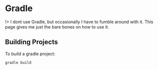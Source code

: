 # Gradle  

!> I dont use Gradle, but occasionally I have to fumble around with it. This page gives me just the bare bones on how to use it.  

## Building Projects  

To build a gradle project:  
```
gradle build  
```

